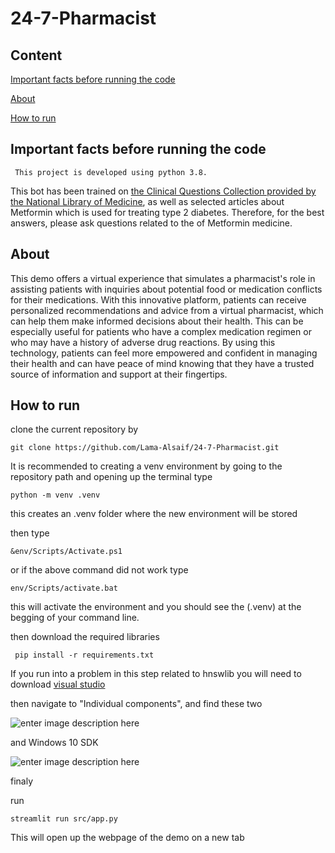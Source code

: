 # 24-7-Pharmacist



## Content

[Important facts before running the code](#important)

[About](#about) 

[How to run](#how) 

<a name="important"/>

## Important facts before running the code

``` This project is developed using python 3.8.```

This bot has been trained on [the Clinical Questions Collection provided by the National Library of Medicine](https://datadiscovery.nlm.nih.gov/Literature/Clinical-Questions-Collection/i3a4-n4ma?_gl=1*1i1z9ut*_ga*MjAyOTIxODE4NS4xNjg4NTA5ODgz*_ga_P1FPTH9PL4*MTY4ODUwOTg4My4xLjAuMTY4ODUwOTg4My4wLjAuMA..*_ga_7147EPK006*MTY4ODUwOTg4My4xLjAuMTY4ODUwOTg4My4wLjAuMA), as well as selected articles about Metformin which is  used for treating type 2 diabetes. Therefore, for the best answers, please ask questions related to the of Metformin medicine.

<a name="about"/>

## About

This demo offers a virtual experience that simulates a pharmacist's role in assisting patients with inquiries about potential food or medication conflicts for their medications. With this innovative platform, patients can receive personalized recommendations and advice from a virtual pharmacist, which can help them make informed decisions about their health. This can be especially useful for patients who have a complex medication regimen or who may have a history of adverse drug reactions. By using this technology, patients can feel more empowered and confident in managing their health and can have peace of mind knowing that they have a trusted source of information and support at their fingertips.

<a name="how"/>

## How to run 


clone the current repository by 

```
git clone https://github.com/Lama-Alsaif/24-7-Pharmacist.git
```

It is recommended to creating a venv environment by going to the repository path and opening up the terminal type 

```
python -m venv .venv
```
this creates an .venv folder where the new environment will be stored 

then type

``` 
&env/Scripts/Activate.ps1
```

or if the above command did not work type

```
env/Scripts/activate.bat
```
this will activate the environment and you should see the (.venv) at the begging of your command line.

then download the required libraries   
```
 pip install -r requirements.txt
```

If you run into a problem in this step related to hnswlib you will need to download [visual studio](https://visualstudio.microsoft.com/visual-cpp-build-tools/)

then navigate to "Individual components", and find these two

![enter image description here](https://i.stack.imgur.com/W67kU.png)

and Windows 10 SDK

![enter image description here](https://i.stack.imgur.com/RHmKX.png)

finaly 

run 
```
streamlit run src/app.py
```

This will open up the webpage of the demo on a new tab
